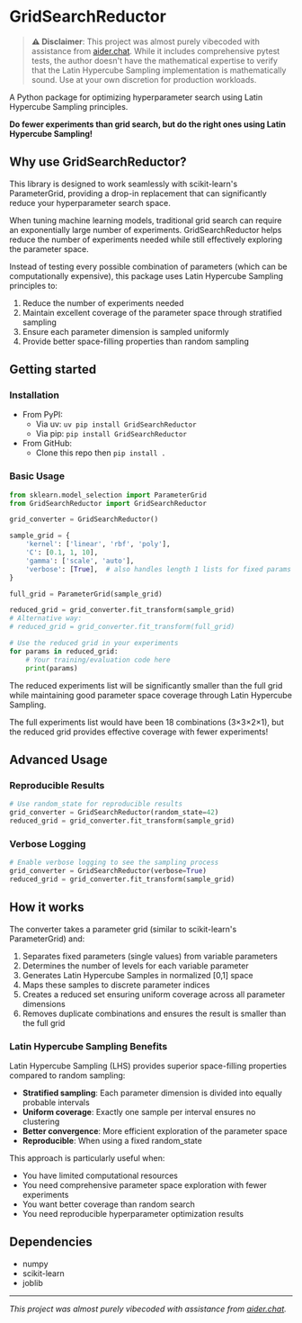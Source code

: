 # GridSearchReductor

> **⚠️ Disclaimer**: This project was almost purely vibecoded with assistance from [aider.chat](https://github.com/Aider-AI/aider/). While it includes comprehensive pytest tests, the author doesn't have the mathematical expertise to verify that the Latin Hypercube Sampling implementation is mathematically sound. Use at your own discretion for production workloads.

A Python package for optimizing hyperparameter search using Latin Hypercube Sampling principles.

**Do fewer experiments than grid search, but do the right ones using Latin Hypercube Sampling!**

## Why use GridSearchReductor?

This library is designed to work seamlessly with scikit-learn's ParameterGrid, providing a drop-in replacement that can significantly reduce your hyperparameter search space.

When tuning machine learning models, traditional grid search can require an exponentially large number of experiments. GridSearchReductor helps reduce the number of experiments needed while still effectively exploring the parameter space.

Instead of testing every possible combination of parameters (which can be computationally expensive), this package uses Latin Hypercube Sampling principles to:
1. Reduce the number of experiments needed
2. Maintain excellent coverage of the parameter space through stratified sampling
3. Ensure each parameter dimension is sampled uniformly
4. Provide better space-filling properties than random sampling

## Getting started

### Installation

* From PyPI:
    * Via uv: `uv pip install GridSearchReductor`
    * Via pip: `pip install GridSearchReductor`
* From GitHub:
    * Clone this repo then `pip install .`

### Basic Usage

```python
from sklearn.model_selection import ParameterGrid
from GridSearchReductor import GridSearchReductor

grid_converter = GridSearchReductor()

sample_grid = {
    'kernel': ['linear', 'rbf', 'poly'],
    'C': [0.1, 1, 10],
    'gamma': ['scale', 'auto'],
    'verbose': [True],  # also handles length 1 lists for fixed params
}

full_grid = ParameterGrid(sample_grid)

reduced_grid = grid_converter.fit_transform(sample_grid)
# Alternative way:
# reduced_grid = grid_converter.fit_transform(full_grid)

# Use the reduced grid in your experiments
for params in reduced_grid:
    # Your training/evaluation code here
    print(params)
```

The reduced experiments list will be significantly smaller than the full grid while maintaining good parameter space coverage through Latin Hypercube Sampling.

The full experiments list would have been 18 combinations (3×3×2×1), but the reduced grid provides effective coverage with fewer experiments!

## Advanced Usage

### Reproducible Results

```python
# Use random_state for reproducible results
grid_converter = GridSearchReductor(random_state=42)
reduced_grid = grid_converter.fit_transform(sample_grid)
```

### Verbose Logging

```python
# Enable verbose logging to see the sampling process
grid_converter = GridSearchReductor(verbose=True)
reduced_grid = grid_converter.fit_transform(sample_grid)
```

## How it works

The converter takes a parameter grid (similar to scikit-learn's ParameterGrid) and:
1. Separates fixed parameters (single values) from variable parameters
2. Determines the number of levels for each variable parameter
3. Generates Latin Hypercube Samples in normalized [0,1] space
4. Maps these samples to discrete parameter indices
5. Creates a reduced set ensuring uniform coverage across all parameter dimensions
6. Removes duplicate combinations and ensures the result is smaller than the full grid

### Latin Hypercube Sampling Benefits

Latin Hypercube Sampling (LHS) provides superior space-filling properties compared to random sampling:
- **Stratified sampling**: Each parameter dimension is divided into equally probable intervals
- **Uniform coverage**: Exactly one sample per interval ensures no clustering
- **Better convergence**: More efficient exploration of the parameter space
- **Reproducible**: When using a fixed random_state

This approach is particularly useful when:
- You have limited computational resources
- You need comprehensive parameter space exploration with fewer experiments
- You want better coverage than random search
- You need reproducible hyperparameter optimization results

## Dependencies

- numpy
- scikit-learn
- joblib

---

*This project was almost purely vibecoded with assistance from [aider.chat](https://github.com/Aider-AI/aider/).*

